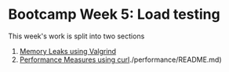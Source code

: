 # Bootcamp Week 5: Load testing

This week's work is split into two sections

1. [Memory Leaks using Valgrind](./valgrind/README.md)
2. [Performance Measures using curl]()./performance/README.md)

